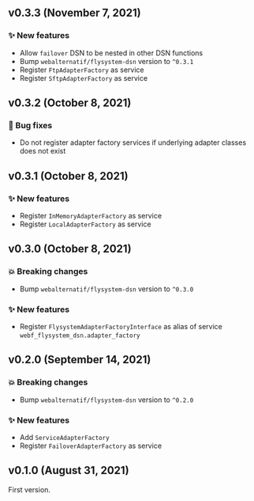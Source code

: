 ## v0.3.3 (November 7, 2021)

### ✨ New features

* Allow `failover` DSN to be nested in other DSN functions
* Bump `webalternatif/flysystem-dsn` version to `^0.3.1`
* Register `FtpAdapterFactory` as service
* Register `SftpAdapterFactory` as service

## v0.3.2 (October 8, 2021)

### 🐛 Bug fixes

* Do not register adapter factory services if underlying adapter classes does not exist

## v0.3.1 (October 8, 2021)

### ✨ New features

* Register `InMemoryAdapterFactory` as service
* Register `LocalAdapterFactory` as service

## v0.3.0 (October 8, 2021)

### 💥 Breaking changes

* Bump `webalternatif/flysystem-dsn` version to `^0.3.0`

### ✨ New features

* Register `FlysystemAdapterFactoryInterface` as alias of service `webf_flysystem_dsn.adapter_factory`

## v0.2.0 (September 14, 2021)

### 💥 Breaking changes

* Bump `webalternatif/flysystem-dsn` version to `^0.2.0`

### ✨ New features

* Add `ServiceAdapterFactory`
* Register `FailoverAdapterFactory` as service

## v0.1.0 (August 31, 2021)

First version.
